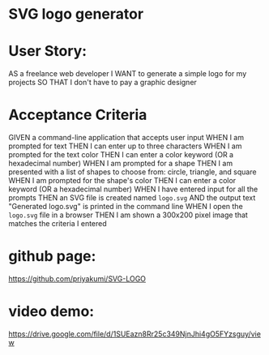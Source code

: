 # SVG logo generator

User Story:
==========
AS a freelance web developer
I WANT to generate a simple logo for my projects
SO THAT I don't have to pay a graphic designer

Acceptance Criteria
===================
GIVEN a command-line application that accepts user input
WHEN I am prompted for text
THEN I can enter up to three characters
WHEN I am prompted for the text color
THEN I can enter a color keyword (OR a hexadecimal number)
WHEN I am prompted for a shape
THEN I am presented with a list of shapes to choose from: circle, triangle, and square
WHEN I am prompted for the shape's color
THEN I can enter a color keyword (OR a hexadecimal number)
WHEN I have entered input for all the prompts
THEN an SVG file is created named `logo.svg`
AND the output text "Generated logo.svg" is printed in the command line
WHEN I open the `logo.svg` file in a browser
THEN I am shown a 300x200 pixel image that matches the criteria I entered


github page:
============
https://github.com/priyakumi/SVG-LOGO

video demo:
===========
https://drive.google.com/file/d/1SUEazn8Rr25c349NjnJhi4gO5FYzsguy/view
